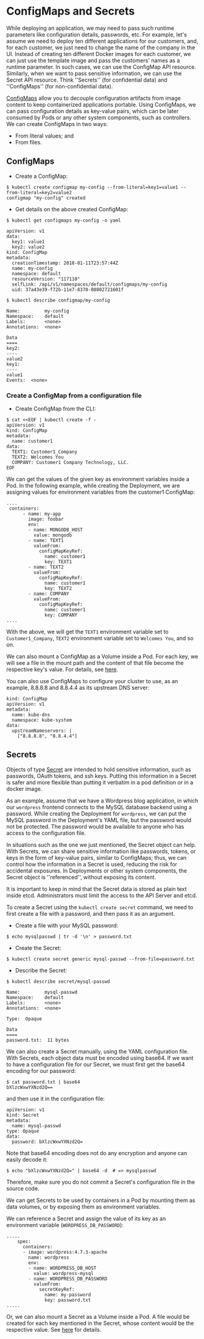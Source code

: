 # ConfigMaps and Secrets

While deploying an application, we may need to pass such runtime parameters like configuration details, passwords, etc. For example, let's assume we need to deploy ten different applications for our customers, and, for each customer, we just need to change the name of the company in the UI. Instead of creating ten different Docker images for each customer, we can just use the template image and pass the customers' names as a runtime parameter. In such cases, we can use the ConfigMap API resource. Similarly, when we want to pass sensitive information, we can use the Secret API resource. Think ''Secrets'' (for confidential data) and ''ConfigMaps'' (for non-confidential data).

[ConfigMaps](https://kubernetes.io/docs/tasks/configure-pod-container/configure-pod-configmap/) allow you to decouple configuration artifacts from image content to keep containerized applications portable. Using ConfigMaps, we can pass configuration details as key-value pairs, which can be later consumed by Pods or any other system components, such as controllers. We can create ConfigMaps in two ways:

* From literal values; and
* From files.

## ConfigMaps

* Create a ConfigMap:
```
$ kubectl create configmap my-config --from-literal=key1=value1 --from-literal=key2=value2
configmap "my-config" created
```

* Get details on the above created ConfigMap:
```
$ kubectl get configmaps my-config -o yaml

apiVersion: v1
data:
  key1: value1
  key2: value2
kind: ConfigMap
metadata:
  creationTimestamp: 2018-01-11T23:57:44Z
  name: my-config
  namespace: default
  resourceVersion: "117110"
  selfLink: /api/v1/namespaces/default/configmaps/my-config
  uid: 37a43e39-f72b-11e7-8370-08002721601f

$ kubectl describe configmap/my-config

Name:         my-config
Namespace:    default
Labels:       <none>
Annotations:  <none>

Data
====
key2:
----
value2
key1:
----
value1
Events:  <none>
```

### Create a ConfigMap from a configuration file

* Create ConfigMap from the CLI:
```
$ cat <<EOF | kubectl create -f -
apiVersion: v1
kind: ConfigMap
metadata:
  name: customer1
data:
  TEXT1: Customer1_Company
  TEXT2: Welcomes You
  COMPANY: Customer1 Company Technology, LLC.
EOF
```

We can get the values of the given key as environment variables inside a Pod. In the following example, while creating the Deployment, we are assigning values for environment variables from the customer1 ConfigMap:
```
....
 containers:
      - name: my-app
        image: foobar
        env:
        - name: MONGODB_HOST
          value: mongodb
        - name: TEXT1
          valueFrom:
            configMapKeyRef:
              name: customer1
              key: TEXT1
        - name: TEXT2
          valueFrom:
            configMapKeyRef:
              name: customer1
              key: TEXT2
        - name: COMPANY
          valueFrom:
            configMapKeyRef:
              name: customer1
              key: COMPANY
....
```

With the above, we will get the <code>TEXT1</code> environment variable set to <code>Customer1_Company</code>, <code>TEXT2</code> environment variable set to <code>Welcomes You</code>, and so on.

We can also mount a ConfigMap as a Volume inside a Pod. For each key, we will see a file in the mount path and the content of that file become the respective key's value. For details, see [here](https://kubernetes.io/docs/tasks/configure-pod-container/configure-pod-configmap/#adding-configmap-data-to-a-volume).

You can also use ConfigMaps to configure your cluster to use, as an example, 8.8.8.8 and 8.8.4.4 as its upstream DNS server:
```
kind: ConfigMap
apiVersion: v1
metadata:
  name: kube-dns
  namespace: kube-system
data:
  upstreamNameservers: |
    ["8.8.8.8", "8.8.4.4"]
```

## Secrets

Objects of type [Secret](https://kubernetes.io/docs/concepts/configuration/secret/) are intended to hold sensitive information, such as passwords, OAuth tokens, and ssh keys. Putting this information in a Secret is safer and more flexible than putting it verbatim in a pod definition or in a docker image.

As an example, assume that we have a Wordpress blog application, in which our <code>wordpress</code> frontend connects to the MySQL database backend using a password. While creating the Deployment for <code>wordpress</code>, we can put the MySQL password in the Deployment's YAML file, but the password would not be protected. The password would be available to anyone who has access to the configuration file.

In situations such as the one we just mentioned, the Secret object can help. With Secrets, we can share sensitive information like passwords, tokens, or keys in the form of key-value pairs, similar to ConfigMaps; thus, we can control how the information in a Secret is used, reducing the risk for accidental exposures. In Deployments or other system components, the Secret object is ''referenced'', without exposing its content.

It is important to keep in mind that the Secret data is stored as plain text inside etcd. Administrators must limit the access to the API Server and etcd.

To create a Secret using the `kubectl create secret` command, we need to first create a file with a password, and then pass it as an argument.

* Create a file with your MySQL password:
```
$ echo mysqlpasswd | tr -d '\n' > password.txt
```

* Create the Secret:
```
$ kubectl create secret generic mysql-passwd --from-file=password.txt
```

* Describe the Secret:
```
$ kubectl describe secret/mysql-passwd

Name:         mysql-passwd
Namespace:    default
Labels:       <none>
Annotations:  <none>

Type:  Opaque

Data
====
password.txt:  11 bytes
```

We can also create a Secret manually, using the YAML configuration file. With Secrets, each object data must be encoded using base64. If we want to have a configuration file for our Secret, we must first get the base64 encoding for our password:
```
$ cat password.txt | base64
bXlzcWxwYXNzd2Q==
```

and then use it in the configuration file:
```
apiVersion: v1
kind: Secret
metadata:
  name: mysql-passwd
type: Opaque
data:
  password: bXlzcWxwYXNzd2Q=
```

Note that base64 encoding does not do any encryption and anyone can easily decode it:
```
$ echo "bXlzcWxwYXNzd2Q=" | base64 -d  # => mysqlpasswd
```

Therefore, make sure you do not commit a Secret's configuration file in the source code.

We can get Secrets to be used by containers in a Pod by mounting them as data volumes, or by exposing them as environment variables.

We can reference a Secret and assign the value of its key as an environment variable (<code>WORDPRESS_DB_PASSWORD</code>):
```
.....
    spec:
      containers:
      - image: wordpress:4.7.3-apache
        name: wordpress
        env:
        - name: WORDPRESS_DB_HOST
          value: wordpress-mysql
        - name: WORDPRESS_DB_PASSWORD
          valueFrom:
            secretKeyRef:
              name: my-password
              key: password.txt
.....
```

Or, we can also mount a Secret as a Volume inside a Pod. A file would be created for each key mentioned in the Secret, whose content would be the respective value. See [here](https://kubernetes.io/docs/concepts/configuration/secret/#using-secrets-as-files-from-a-pod) for details.

